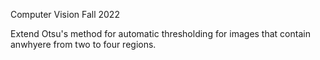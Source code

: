 Computer Vision Fall 2022

Extend Otsu's method for automatic thresholding for images that contain anwhyere from two to four regions.